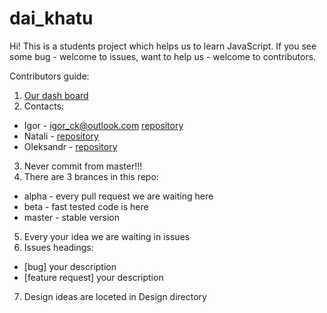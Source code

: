 # dai_khatu 

Hi! This is a students project which helps us to learn JavaScript. If you see some bug - welcome to issues, want to help us - welcome to contributors.

Contributors guide:

1. [Our dash board](https://trello.com/b/5Cf57NAZ/daikhatu)
2. Contacts:
  * Igor - igor_ck@outlook.com [repository](https://github.com/IgorHordiichuk)
  * Natali - [repository](https://github.com/NataliKokovina)
  * Oleksandr - [repository](https://github.com/reshetnyk)
3. Never commit from master!!!
4. There are 3 brances in this repo:
  * alpha - every pull request we are waiting here
  * beta - fast tested code is here
  * master - stable version
 5. Every your idea we are waiting in issues
 6. Issues headings:
  * [bug] your description
  * [feature request] your description
 7. Design ideas are loceted in Design directory
 
